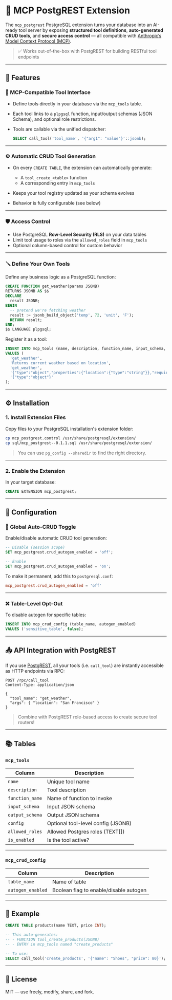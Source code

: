 # 🚀 MCP PostgREST Extension

The `mcp_postgrest` PostgreSQL extension turns your database into an AI-ready tool server by exposing **structured tool definitions**, **auto-generated CRUD tools**, and **secure access control** — all compatible with [Anthropic’s Model Context Protocol (MCP)](https://docs.anthropic.com/claude/docs/tool-use).

> ✅ Works out-of-the-box with PostgREST for building RESTful tool endpoints

---

## 🔧 Features

### 🧠 MCP-Compatible Tool Interface

* Define tools directly in your database via the `mcp_tools` table.
* Each tool links to a `plpgsql` function, input/output schemas (JSON Schema), and optional role restrictions.
* Tools are callable via the unified dispatcher:

  ```sql
  SELECT call_tool('tool_name', '{"arg1": "value"}'::jsonb);
  ```

---

### ⚙️ Automatic CRUD Tool Generation

* On every `CREATE TABLE`, the extension can automatically generate:

  * A `tool_create_<table>` function
  * A corresponding entry in `mcp_tools`
* Keeps your tool registry updated as your schema evolves
* Behavior is fully configurable (see below)

---

### 🛡️ Access Control

* Use PostgreSQL **Row-Level Security (RLS)** on your data tables
* Limit tool usage to roles via the `allowed_roles` field in `mcp_tools`
* Optional column-based control for custom behavior

---

### 🪛 Define Your Own Tools

Define any business logic as a PostgreSQL function:

```sql
CREATE FUNCTION get_weather(params JSONB)
RETURNS JSONB AS $$
DECLARE
  result JSONB;
BEGIN
  -- pretend we're fetching weather
  result := jsonb_build_object('temp', 72, 'unit', 'F');
  RETURN result;
END;
$$ LANGUAGE plpgsql;
```

Register it as a tool:

```sql
INSERT INTO mcp_tools (name, description, function_name, input_schema, output_schema)
VALUES (
  'get_weather',
  'Returns current weather based on location',
  'get_weather',
  '{"type":"object","properties":{"location":{"type":"string"}},"required":["location"]}',
  '{"type":"object"}'
);
```

---

## ⚙️ Installation

### 1. Install Extension Files

Copy files to your PostgreSQL installation's extension folder:

```bash
cp mcp_postgrest.control /usr/share/postgresql/extension/
cp sql/mcp_postgrest--0.1.1.sql /usr/share/postgresql/extension/
```

> You can use `pg_config --sharedir` to find the right directory.

---

### 2. Enable the Extension

In your target database:

```sql
CREATE EXTENSION mcp_postgrest;
```

---

## 🔄 Configuration

### 🔁 Global Auto-CRUD Toggle

Enable/disable automatic CRUD tool generation:

```sql
-- Disable (session scope)
SET mcp_postgrest.crud_autogen_enabled = 'off';

-- Enable
SET mcp_postgrest.crud_autogen_enabled = 'on';
```

To make it permanent, add this to `postgresql.conf`:

```conf
mcp_postgrest.crud_autogen_enabled = 'off'
```

---

### ❌ Table-Level Opt-Out

To disable autogen for specific tables:

```sql
INSERT INTO mcp_crud_config (table_name, autogen_enabled)
VALUES ('sensitive_table', false);
```

---

## 📤 API Integration with PostgREST

If you use [PostgREST](https://postgrest.org/), all your tools (i.e. `call_tool`) are instantly accessible as HTTP endpoints via RPC:

```http
POST /rpc/call_tool
Content-Type: application/json

{
  "tool_name": "get_weather",
  "args": { "location": "San Francisco" }
}
```

> Combine with PostgREST role-based access to create secure tool routers!

---

## 📚 Tables

### `mcp_tools`

| Column          | Description                        |
| --------------- | ---------------------------------- |
| `name`          | Unique tool name                   |
| `description`   | Tool description                   |
| `function_name` | Name of function to invoke         |
| `input_schema`  | Input JSON schema                  |
| `output_schema` | Output JSON schema                 |
| `config`        | Optional tool-level config (JSONB) |
| `allowed_roles` | Allowed Postgres roles (TEXT\[])   |
| `is_enabled`    | Is the tool active?                |

---

### `mcp_crud_config`

| Column            | Description                            |
| ----------------- | -------------------------------------- |
| `table_name`      | Name of table                          |
| `autogen_enabled` | Boolean flag to enable/disable autogen |

---

## 🧪 Example

```sql
CREATE TABLE products(name TEXT, price INT);

-- This auto-generates:
-- - FUNCTION tool_create_products(JSONB)
-- - ENTRY in mcp_tools named "create_products"

-- To use:
SELECT call_tool('create_products', '{"name": "Shoes", "price": 80}');
```

---

## 🪪 License

MIT — use freely, modify, share, and fork.
